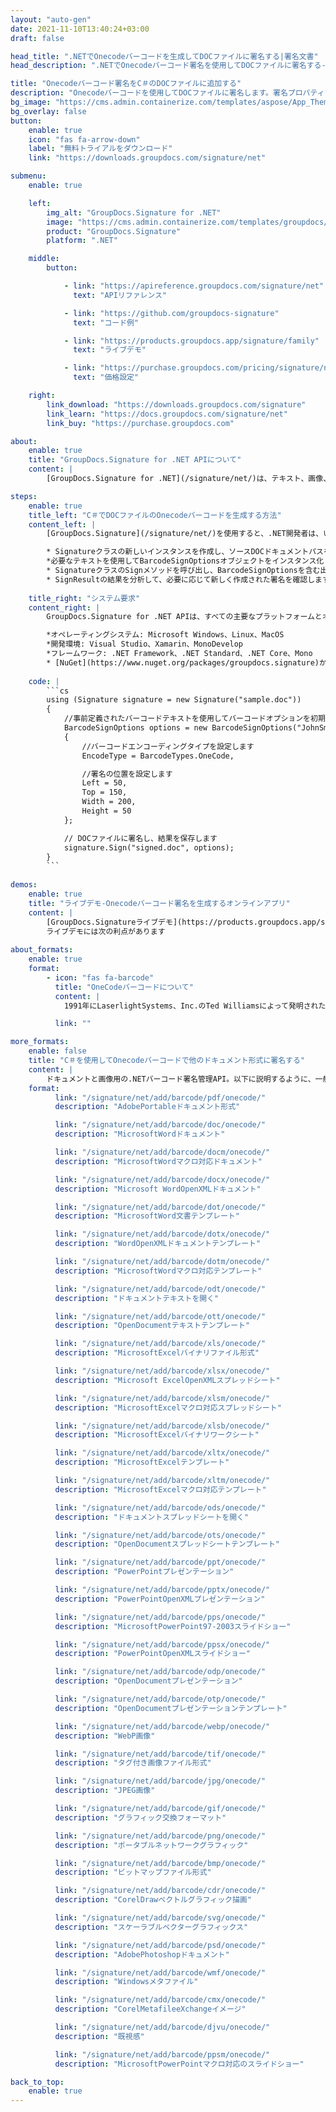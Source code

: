 ```yaml
---
layout: "auto-gen"
date: 2021-11-10T13:40:24+03:00
draft: false

head_title: ".NETでOnecodeバーコードを生成してDOCファイルに署名する|署名文書"
head_description: ".NETでOnecodeバーコード署名を使用してDOCファイルに署名する-人気のあるビジネスドキュメントや画像ファイル形式にバーコードを追加する."

title: "Onecodeバーコード署名をC＃のDOCファイルに追加する"
description: "Onecodeバーコードを使用してDOCファイルに署名します。署名プロパティを操作し、ニーズに合ったドキュメント内で高度な署名オプションを設定します."
bg_image: "https://cms.admin.containerize.com/templates/aspose/App_Themes/V3/images/bg/header1.png"
bg_overlay: false
button:
    enable: true
    icon: "fas fa-arrow-down"
    label: "無料トライアルをダウンロード"
    link: "https://downloads.groupdocs.com/signature/net"

submenu:
    enable: true

    left:
        img_alt: "GroupDocs.Signature for .NET"
        image: "https://cms.admin.containerize.com/templates/groupdocs/images/product-logos/90x90-noborder/groupdocs-signature-net.png"
        product: "GroupDocs.Signature"
        platform: ".NET"

    middle:
        button:

            - link: "https://apireference.groupdocs.com/signature/net"
              text: "APIリファレンス"

            - link: "https://github.com/groupdocs-signature"
              text: "コード例"

            - link: "https://products.groupdocs.app/signature/family"
              text: "ライブデモ"

            - link: "https://purchase.groupdocs.com/pricing/signature/net"
              text: "価格設定"

    right:
        link_download: "https://downloads.groupdocs.com/signature"
        link_learn: "https://docs.groupdocs.com/signature/net"
        link_buy: "https://purchase.groupdocs.com"

about:
    enable: true
    title: "GroupDocs.Signature for .NET APIについて"
    content: |
        [GroupDocs.Signature for .NET](/signature/net/)は、テキスト、画像、バーコード、スタンプ、フォームフィールド、QRコード、メタデータなどのさまざまな署名タイプを使用してデジタルドキュメントに電子署名するネイティブ.NETAPIです。ユーザーは、PDF、Microsoft Word、Excelワークシート、PowerPointプレゼンテーション、Adobe Photoshop、メタファイル、および画像ファイル形式内のデジタル署名を追加、編集、検証、削除、および検索でき、必要に応じて署名プロパティをカスタマイズするための追加サポートがあります。

steps:
    enable: true
    title_left: "C＃でDOCファイルのOnecodeバーコードを生成する方法"
    content_left: |
        [GroupDocs.Signature](/signature/net/)を使用すると、.NET開発者は、いくつかの簡単な手順を実行することで、アプリケーション内のDOCファイルにOnecodeバーコードを簡単に追加できます。

        * Signatureクラスの新しいインスタンスを作成し、ソースDOCドキュメントパスをコンストラクターパラメーターとして渡します。
        *必要なテキストを使用してBarcodeSignOptionsオブジェクトをインスタンス化し、EncodeTypeプロパティをOneCodeに設定します。
        * SignatureクラスのSignメソッドを呼び出し、BarcodeSignOptionsを含む出力DOCファイル名を渡します。
        * SignResultの結果を分析して、必要に応じて新しく作成された署名を確認します。
        
    title_right: "システム要求"
    content_right: |
        GroupDocs.Signature for .NET APIは、すべての主要なプラットフォームとオペレーティングシステムでサポートされています。以下のコードを実行する前に、システムに次の前提条件がインストールされていることを確認してください。

        *オペレーティングシステム: Microsoft Windows、Linux、MacOS
        *開発環境: Visual Studio、Xamarin、MonoDevelop
        *フレームワーク: .NET Framework、.NET Standard、.NET Core、Mono
        * [NuGet](https://www.nuget.org/packages/groupdocs.signature)からGroupDocs.Signaturefor.NETの最新バージョンをダウンロードします
        
    code: |
        ```cs
        using (Signature signature = new Signature("sample.doc"))
        {
            //事前定義されたバーコードテキストを使用してバーコードオプションを初期化します
            BarcodeSignOptions options = new BarcodeSignOptions("JohnSmith")
            {
                //バーコードエンコーディングタイプを設定します
                EncodeType = BarcodeTypes.OneCode,

                //署名の位置を設定します
                Left = 50,
                Top = 150,
                Width = 200,
                Height = 50
            };

            // DOCファイルに署名し、結果を保存します 
            signature.Sign("signed.doc", options);
        }
        ```
        
demos:
    enable: true
    title: "ライブデモ-Onecodeバーコード署名を生成するオンラインアプリ"
    content: |
        [GroupDocs.Signatureライブデモ](https://products.groupdocs.app/signature/family)サイトにアクセスして、今すぐDOCファイルにOnecodeバーコードを追加してください。  
        ライブデモには次の利点があります
        
about_formats:
    enable: true
    format:
        - icon: "fas fa-barcode"
          title: "OneCodeバーコードについて"
          content: |
            1991年にLaserlightSystems、Inc.のTed Williamsによって発明された、Code Oneは、パブリックドメインで最初の2次元マトリックスシンボル体系でした。一部のIntermecプリンターでのみ使用されます。

          link: ""

more_formats:
    enable: false
    title: "C＃を使用してOnecodeバーコードで他のドキュメント形式に署名する"
    content: |
        ドキュメントと画像用の.NETバーコード署名管理API。以下に説明するように、一般的なファイル形式のいくつかにバーコード署名を追加します。
    format: 
          link: "/signature/net/add/barcode/pdf/onecode/"
          description: "AdobePortableドキュメント形式"

          link: "/signature/net/add/barcode/doc/onecode/"
          description: "MicrosoftWordドキュメント"

          link: "/signature/net/add/barcode/docm/onecode/"
          description: "MicrosoftWordマクロ対応ドキュメント"

          link: "/signature/net/add/barcode/docx/onecode/"
          description: "Microsoft WordOpenXMLドキュメント"

          link: "/signature/net/add/barcode/dot/onecode/"
          description: "MicrosoftWord文書テンプレート"

          link: "/signature/net/add/barcode/dotx/onecode/"
          description: "WordOpenXMLドキュメントテンプレート"

          link: "/signature/net/add/barcode/dotm/onecode/"
          description: "MicrosoftWordマクロ対応テンプレート"       

          link: "/signature/net/add/barcode/odt/onecode/"
          description: "ドキュメントテキストを開く"

          link: "/signature/net/add/barcode/ott/onecode/"
          description: "OpenDocumentテキストテンプレート"

          link: "/signature/net/add/barcode/xls/onecode/"
          description: "MicrosoftExcelバイナリファイル形式"

          link: "/signature/net/add/barcode/xlsx/onecode/"
          description: "Microsoft ExcelOpenXMLスプレッドシート"

          link: "/signature/net/add/barcode/xlsm/onecode/"
          description: "MicrosoftExcelマクロ対応スプレッドシート"

          link: "/signature/net/add/barcode/xlsb/onecode/"
          description: "MicrosoftExcelバイナリワークシート"

          link: "/signature/net/add/barcode/xltx/onecode/"
          description: "MicrosoftExcelテンプレート"

          link: "/signature/net/add/barcode/xltm/onecode/"
          description: "MicrosoftExcelマクロ対応テンプレート"

          link: "/signature/net/add/barcode/ods/onecode/"
          description: "ドキュメントスプレッドシートを開く"

          link: "/signature/net/add/barcode/ots/onecode/"
          description: "OpenDocumentスプレッドシートテンプレート"

          link: "/signature/net/add/barcode/ppt/onecode/"
          description: "PowerPointプレゼンテーション"

          link: "/signature/net/add/barcode/pptx/onecode/"
          description: "PowerPointOpenXMLプレゼンテーション"

          link: "/signature/net/add/barcode/pps/onecode/"
          description: "MicrosoftPowerPoint97-2003スライドショー"

          link: "/signature/net/add/barcode/ppsx/onecode/"
          description: "PowerPointOpenXMLスライドショー"                              

          link: "/signature/net/add/barcode/odp/onecode/"
          description: "OpenDocumentプレゼンテーション"

          link: "/signature/net/add/barcode/otp/onecode/"
          description: "OpenDocumentプレゼンテーションテンプレート"

          link: "/signature/net/add/barcode/webp/onecode/"
          description: "WebP画像"

          link: "/signature/net/add/barcode/tif/onecode/"
          description: "タグ付き画像ファイル形式"

          link: "/signature/net/add/barcode/jpg/onecode/"
          description: "JPEG画像"

          link: "/signature/net/add/barcode/gif/onecode/"
          description: "グラフィック交換フォーマット"

          link: "/signature/net/add/barcode/png/onecode/"
          description: "ポータブルネットワークグラフィック"

          link: "/signature/net/add/barcode/bmp/onecode/"
          description: "ビットマップファイル形式"

          link: "/signature/net/add/barcode/cdr/onecode/"
          description: "CorelDrawベクトルグラフィック描画"

          link: "/signature/net/add/barcode/svg/onecode/"
          description: "スケーラブルベクターグラフィックス"

          link: "/signature/net/add/barcode/psd/onecode/"
          description: "AdobePhotoshopドキュメント"

          link: "/signature/net/add/barcode/wmf/onecode/"
          description: "Windowsメタファイル"        

          link: "/signature/net/add/barcode/cmx/onecode/"
          description: "CorelMetafileeXchangeイメージ"

          link: "/signature/net/add/barcode/djvu/onecode/"
          description: "既視感"

          link: "/signature/net/add/barcode/ppsm/onecode/"
          description: "MicrosoftPowerPointマクロ対応のスライドショー"

back_to_top:
    enable: true
---
```

